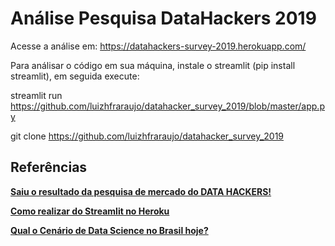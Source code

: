 # Análise Pesquisa DataHackers 2019

Acesse a análise em: https://datahackers-survey-2019.herokuapp.com/

Para análisar o código em sua máquina, instale o streamlit (pip install streamlit), em seguida execute:

streamlit run https://github.com/luizhfraraujo/datahacker_survey_2019/blob/master/app.py


git clone https://github.com/luizhfraraujo/datahacker_survey_2019


## Referências

<p>
<a href="https://datahackers.com.br/newsletter/saiu-o-resultado-da-pesquisa-de-mercado-do-data-hackers"><b>Saiu o resultado da pesquisa de mercado do DATA HACKERS! </b></a>
</p>
<p>
<a href="https://medium.com/analytics-vidhya/how-to-deploy-a-streamlit-app-with-heroku-5f76a809ec2e"><b>Como realizar do Streamlit no Heroku</b></a>
</p>
<p>
<a href="https://sigmoidal.ai/qual-o-cenario-de-data-science-no-brasil-hoje/"><b>Qual o Cenário de Data Science no Brasil hoje?</b></a>
</p>